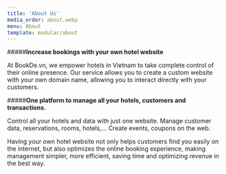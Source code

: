 ```yaml
---
title: 'About Us'
media_order: about.webp
menu: About
template: modular/about
---
```


#####**Increase bookings with your own hotel website**

At BookDe.vn, we empower hotels in Vietnam to take complete control of their online presence. Our service allows you to create a custom website with your own domain name, allowing you to interact directly with your customers.

#####**One platform to manage all your hotels, customers and transactions.**

Control all your hotels and data with just one website. Manage customer data, reservations, rooms, hotels,... Create events, coupons on the web.

Having your own hotel website not only helps customers find you easily on the internet, but also optimizes the online booking experience, making management simpler, more efficient, saving time and optimizing revenue in the best way.